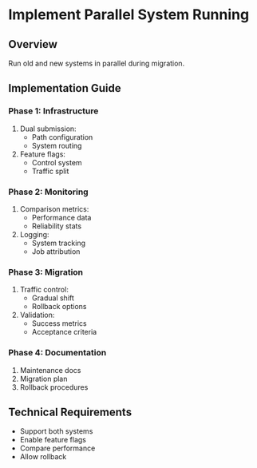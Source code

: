# Implement Parallel System Running

## Overview
Run old and new systems in parallel during migration.

## Implementation Guide

### Phase 1: Infrastructure
1. Dual submission:
   - Path configuration
   - System routing
2. Feature flags:
   - Control system
   - Traffic split

### Phase 2: Monitoring
1. Comparison metrics:
   - Performance data
   - Reliability stats
2. Logging:
   - System tracking
   - Job attribution

### Phase 3: Migration
1. Traffic control:
   - Gradual shift
   - Rollback options
2. Validation:
   - Success metrics
   - Acceptance criteria

### Phase 4: Documentation
1. Maintenance docs
2. Migration plan
3. Rollback procedures

## Technical Requirements
- Support both systems
- Enable feature flags
- Compare performance
- Allow rollback
